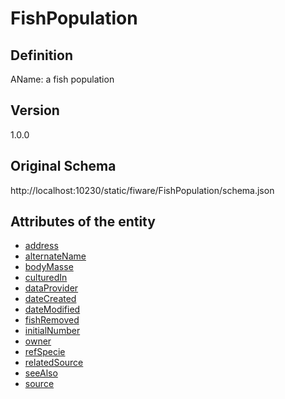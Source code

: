 # FishPopulation

## Definition
AName: a fish population

## Version
1.0.0

## Original Schema
http://localhost:10230/static/fiware/FishPopulation/schema.json

## Attributes of the entity

- [address](http://localhost:10230/static/fiware/FishPopulation/attributes/address.md)
- [alternateName](http://localhost:10230/static/fiware/FishPopulation/attributes/alternateName.md)
- [bodyMasse](http://localhost:10230/static/fiware/FishPopulation/attributes/bodyMasse.md)
- [culturedIn](http://localhost:10230/static/fiware/FishPopulation/attributes/culturedIn.md)
- [dataProvider](http://localhost:10230/static/fiware/FishPopulation/attributes/dataProvider.md)
- [dateCreated](http://localhost:10230/static/fiware/FishPopulation/attributes/dateCreated.md)
- [dateModified](http://localhost:10230/static/fiware/FishPopulation/attributes/dateModified.md)
- [fishRemoved](http://localhost:10230/static/fiware/FishPopulation/attributes/fishRemoved.md)
- [initialNumber](http://localhost:10230/static/fiware/FishPopulation/attributes/initialNumber.md)
- [owner](http://localhost:10230/static/fiware/FishPopulation/attributes/owner.md)
- [refSpecie](http://localhost:10230/static/fiware/FishPopulation/attributes/refSpecie.md)
- [relatedSource](http://localhost:10230/static/fiware/FishPopulation/attributes/relatedSource.md)
- [seeAlso](http://localhost:10230/static/fiware/FishPopulation/attributes/seeAlso.md)
- [source](http://localhost:10230/static/fiware/FishPopulation/attributes/source.md)
